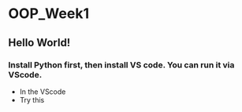 # OOP_Week1
## Hello World!
### Install Python first, then install VS code. You can run it via VScode.
- In the VScode
- Try this
